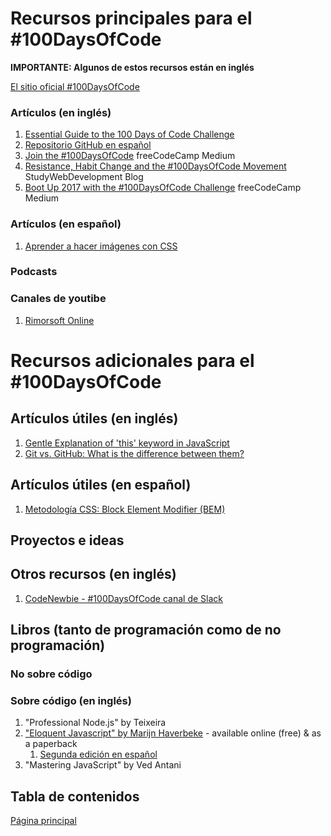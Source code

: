 # Recursos principales para el #100DaysOfCode

**IMPORTANTE: Algunos de estos recursos están en inglés**

[El sitio oficial #100DaysOfCode](http://100daysofcode.com/)

### Artículos (en inglés)
1.  [Essential Guide to the 100 Days of Code Challenge](https://www.software.com/src/essential-guide-to-the-100-days-of-code-challenge)
2.  [Repositorio GitHub en español](https://github.com/kallaway/100-days-of-code/tree/master/intl/es)
3.  [Join the #100DaysOfCode](https://medium.freecodecamp.com/join-the-100daysofcode-556ddb4579e4) freeCodeCamp Medium
4.  [Resistance, Habit Change and the #100DaysOfCode Movement](https://studywebdevelopment.com/100-days-of-code.html) StudyWebDevelopment Blog
5.  [Boot Up 2017 with the #100DaysOfCode Challenge](https://medium.freecodecamp.com/start-2017-with-the-100daysofcode-improved-and-updated-18ce604b237b) freeCodeCamp Medium

### Artículos (en español)
1.  [Aprender a hacer imágenes con CSS](https://coding-artist.teachable.com/p/how-to-make-pure-css-images)

### Podcasts

### Canales de youtibe
1. [Rimorsoft Online](https://www.youtube.com/channel/UCRByhHailXC3HqWL2QrYw7w)

# Recursos adicionales para el #100DaysOfCode

## Artículos útiles (en inglés)

1.  [Gentle Explanation of 'this' keyword in JavaScript](http://rainsoft.io/gentle-explanation-of-this-in-javascript/)
2. [Git vs. GitHub: What is the difference between them?](https://www.theserverside.com/video/Git-vs-GitHub-What-is-the-difference-between-them)


## Artículos útiles (en español)
1. [Metodología CSS: Block Element Modifier (BEM)](https://blog.interactius.com/metodolog%C3%ADa-css-block-element-modifier-bem-f26e69d1de3)

## Proyectos e ideas



## Otros recursos (en inglés)

1.  [CodeNewbie - #100DaysOfCode canal de Slack](https://codenewbie.typeform.com/to/uwsWlZ)

## Libros (tanto de programación como de no programación)

### No sobre código



### Sobre código (en inglés)

1.  "Professional Node.js" by Teixeira
2.  ["Eloquent Javascript" by Marijn Haverbeke](http://eloquentjavascript.net/) - available online (free) & as a paperback
    1.  [Segunda edición en español](https://hectorip.github.io/Eloquent-JavaScript-ES-online/git)
3.  "Mastering JavaScript" by Ved Antani

## Tabla de contenidos
[Página principal](README.md)
